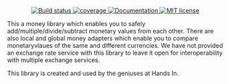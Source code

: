 <p align="center">
  <a href="https://github.com/hands-in/money-node/actions/workflows/build.yml">
    <img src="https://github.com/hands-in/money-node/actions/workflows/build.yml/badge.svg" alt="Build status">
  </a>
  <a href="https://hands-in.github.io/money-node/coverage/">
    <object data="https://hands-in.github.io/money-node/coverage/badges.svg" type="image/png">
      <img src="https://img.shields.io/badge/Coverage_report-lightgrey" alt="coverage">
    </object>
  </a>
   <a href="https://hands-in.github.io/money-node/docs/">
     <img src="https://img.shields.io/badge/-Documentation-green" alt="Documentation">
   </a>
   <a href="https://opensource.org/licenses/MIT">
    <img src="https://img.shields.io/:license-mit-blue.svg" alt="MIT license">
  </a>
</p>


This a money library which enables you to safely add/multiple/divide/subtract monetary values from each other. There are also local and global money adapters which enable you to compare monetaryvlaues of the same and different currencies. We have not provided an exchange rate service with this library to leave it open for interoperability with multiple exchange services.

This library is created and used by the geniuses at Hands In. 



